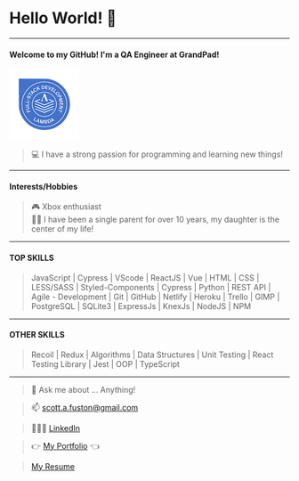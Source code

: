 # Hello World! 👋
---
  #### Welcome to my GitHub! I'm a QA Engineer at GrandPad!
  ![alt text](https://github.com/fuston05/fuston05/blob/master/full-stack-web-development-technical-interviewing_126.png "Lambda School Endorsement Badge")
  > 💻 I have a strong passion for programming and learning new things!<br>
---
#### Interests/Hobbies
  >  🎮 Xbox enthusiast<br>
    👱‍♀️ I have been a single parent for over 10 years, my daughter is the center of my life!
---
#### TOP SKILLS
> JavaScript | Cypress | VScode | ReactJS | Vue | HTML | CSS | LESS/SASS | Styled-Components | Cypress | Python | REST API | Agile - Development | Git | GitHub | Netlify | Heroku | Trello | GIMP | PostgreSQL | SQLite3 | ExpressJs | KnexJs | NodeJS | NPM
---
#### OTHER SKILLS
> Recoil | Redux | Algorithms | Data Structures | Unit Testing | React Testing Library | Jest | OOP | TypeScript
---
> 💬 Ask me about ... Anything!

> 📫 [scott.a.fuston@gmail.com](scott.a.fuston@gmail.com)
    
> 🙋🏽‍♂️ [LinkedIn](https://www.linkedin.com/in/scott-fuston/)

> 👉 [My Portfolio](https://scottfuston.com/) 👈

> [My Resume](https://docs.google.com/document/d/1H4bAd8P8GZ4yuAOvKbwWI0H7iukQamzsGYYEHGe-3_M/edit?usp=sharing)

